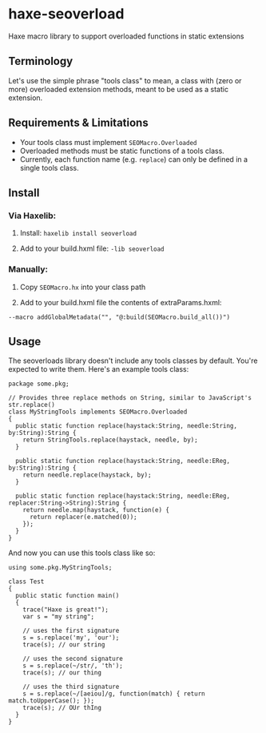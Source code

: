 # haxe-seoverload
Haxe macro library to support overloaded functions in static extensions

## Terminology

Let's use the simple phrase "tools class" to mean, a class with (zero or more) overloaded extension methods,
meant to be used as a static extension.

## Requirements & Limitations

- Your tools class must implement `SEOMacro.Overloaded`
- Overloaded methods must be static functions of a tools class.
- Currently, each function name (e.g. `replace`) can only be defined in a single tools class.

## Install

### Via Haxelib:

1) Install: `haxelib install seoverload`

2) Add to your build.hxml file: `-lib seoverload`

### Manually:

1) Copy `SEOMacro.hx` into your class path

2) Add to your build.hxml file the contents of extraParams.hxml:

```
--macro addGlobalMetadata("", "@:build(SEOMacro.build_all())")
```

## Usage

The seoverloads library doesn't include any tools classes by default. You're expected
to write them. Here's an example tools class:

```
package some.pkg;

// Provides three replace methods on String, similar to JavaScript's str.replace()
class MyStringTools implements SEOMacro.Overloaded
{
  public static function replace(haystack:String, needle:String, by:String):String {
    return StringTools.replace(haystack, needle, by);
  }

  public static function replace(haystack:String, needle:EReg, by:String):String {
    return needle.replace(haystack, by);
  }

  public static function replace(haystack:String, needle:EReg, replacer:String->String):String {
    return needle.map(haystack, function(e) {
      return replacer(e.matched(0));
    });
  }
}
```

And now you can use this tools class like so:

```
using some.pkg.MyStringTools;

class Test
{
  public static function main()
  {
    trace("Haxe is great!");
    var s = "my string";

    // uses the first signature
    s = s.replace('my', 'our');
    trace(s); // our string

    // uses the second signature
    s = s.replace(~/str/, 'th');
    trace(s); // our thing

    // uses the third signature
    s = s.replace(~/[aeiou]/g, function(match) { return match.toUpperCase(); });
    trace(s); // OUr thIng
  }
}
```
